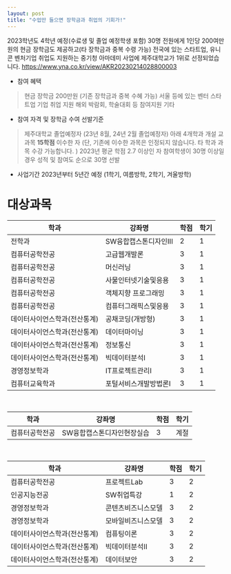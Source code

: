 ```yaml
---
layout: post
title: "수업만 들으면 장학금과 취업의 기회가!"
---
```


2023학년도 4학년 예정(수료생 및 졸업 예정학생 포함) 30명 전원에게 1인당 200여만원의 현금 장학금도 제공하고(타 장학금과 중복 수령 가능) 전국에 있는 스타트업, 유니콘 벤처기업 취업도 지원하는 중기청 아마데미 사업에 제주대학교가 1위로 선정되었습니다.
https://www.yna.co.kr/view/AKR20230214028800003

- 참여 혜택

> 현금 장학금 200만원 (기존 장학금과 중복 수혜 가능) 
> 서울 등에 있는 벤터 스타트업 기업 취업 지원
> 해외 박람회, 학술대회 등 참여지원
> 기타 

- 참여 자격 및 장학금 수여 선발기준

> 제주대학교 졸업예정자 (23년 8월, 24년 2월 졸업예정자)
> 아래 4개학과 개설 교과목 **15학점** 이수한 자  (단, 기존에 이수한 과목은 인정되지 않습니다. 타 학과 과목 수강 가능합니다. )
> 2023년 평균 학점 2.7 이상인 자
> 참여학생이 30명 이상일 경우 성적 및 참여도 순으로 30명 선발
- 사업기간
2023년부터 5년간 예정 (1학기, 여름방학, 2학기, 겨울방학)

# 대상과목

|       학과         |강좌명|학점|학기|
|----------------|-------------------------------|---|---|
|전학과|SW융합캡스톤디자인Ⅲ|2|1|
|컴퓨터공학전공|고급웹개발론|3|1|
|컴퓨터공학전공|머신러닝|3|1|
|컴퓨터공학전공|사물인터넷기술및응용|3|1|
|컴퓨터공학전공|객체지향 프로그래밍|3|1|
|컴퓨터공학전공|컴퓨터그래픽스및응용|3|1|
|데이터사이언스학과(전산통계)|공채코딩(개방형)|3|1|
|데이터사이언스학과(전산통계)|데이터마이닝|3|1|
|데이터사이언스학과(전산통계)|정보통신|3|1|
|데이터사이언스학과(전산통계)|빅데이터분석Ⅰ|3|1|
|경영정보학과|IT프로젝트관리Ⅰ|3|1|
|컴퓨터교육학과|포털서비스개발방법론Ⅰ|3|1|

<br>

|       학과         |강좌명|학점|학기|
|----------------|-------------------------------|---|---|
|컴퓨터공학전공|SW융합캡스톤디자인현장실습|3|계절|

<br>

|       학과         |강좌명|학점|학기|
|----------------|-------------------------------|---|---|
|컴퓨터공학전공|프로젝트Lab|3|2|
|인공지능전공|SW취업특강|1|2|
|경영정보학과|콘텐츠비즈니스모델|3|2|
|경영정보학과|모바일비즈니스모델|3|2|
|데이터사이언스학과(전산통계)|컴퓨팅이론|3|2|
|데이터사이언스학과(전산통계)|빅데이터분석Ⅱ|3|2|
|데이터사이언스학과(전산통계)|데이터보안|3|2|
